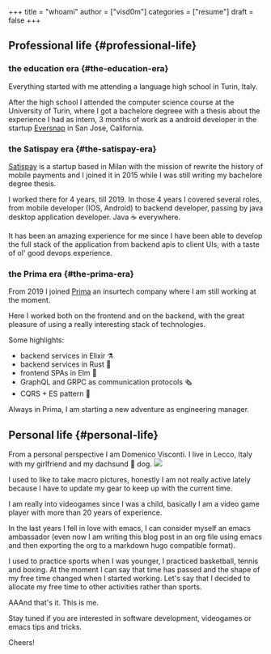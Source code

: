 +++
title = "whoami"
author = ["visd0m"]
categories = ["resume"]
draft = false
+++

## Professional life {#professional-life}


### the education era {#the-education-era}

Everything started with me attending a language high school in Turin, Italy.

After the high school I attended the computer science course at the University of Turin, where I got a bachelore degreee with a thesis about the experience I had as intern, 3 months of work as a android developer in the startup [Eversnap](https://www.eversnapapp.com/) in San Jose, California.


### the Satispay era {#the-satispay-era}

[Satispay](https://www.satispay.com/en-it/) is a startup based in Milan with the mission of rewrite the history of mobile payments and I joined it in 2015 while I was still writing my bachelore degree thesis.

I worked there for 4 years, till 2019.
In those 4 years I covered several roles, from mobile developer (IOS, Android) to backend developer, passing by java desktop application developer.
Java ☕ everywhere.

It has been an amazing experience for me since I have been able to develop the full stack of the application from backend apis to client UIs, with a taste of ol' good devops experience.


### the Prima era {#the-prima-era}

From 2019 I joined [Prima](https://www.prima.it/) an insurtech company where I am still working at the moment.

Here I worked both on the frontend and on the backend, with the great pleasure of using a really interesting stack of technologies.

Some highlights:

-   backend services in Elixir ⚗️
-   backend services in Rust 🦀
-   frontend SPAs in Elm 🌳
-   GraphQL and GRPC as communication protocols 🗞️
-   CQRS + ES pattern 📃

Always in Prima, I am starting a new adventure as engineering manager.


## Personal life {#personal-life}

From a personal perspective I am Domenico Visconti.
I live in Lecco, Italy with my girlfriend and my dachsund 🌭 dog.
![](/ox-hugo/woody.jpg)

I used to like to take macro pictures, honestly I am not really active lately because I have to update my gear to keep up with the current time.

I am really into videogames since I was a child, basically I am a video game player with more than 20 years of experience.

In the last years I fell in love with emacs, I can consider myself an emacs ambassador (even now I am writing this blog post in an org file using emacs and then exporting the org to a markdown hugo compatible format).

I used to practice sports when I was younger, I practiced basketball, tennis and boxing.
At the moment I can say that time has passed and the shape of my free time changed when I started working.
Let's say that I decided to allocate my free time to other activities rather than sports.

AAAnd that's it. This is me.

Stay tuned if you are interested in software development, videogames or emacs tips and tricks.

Cheers!

